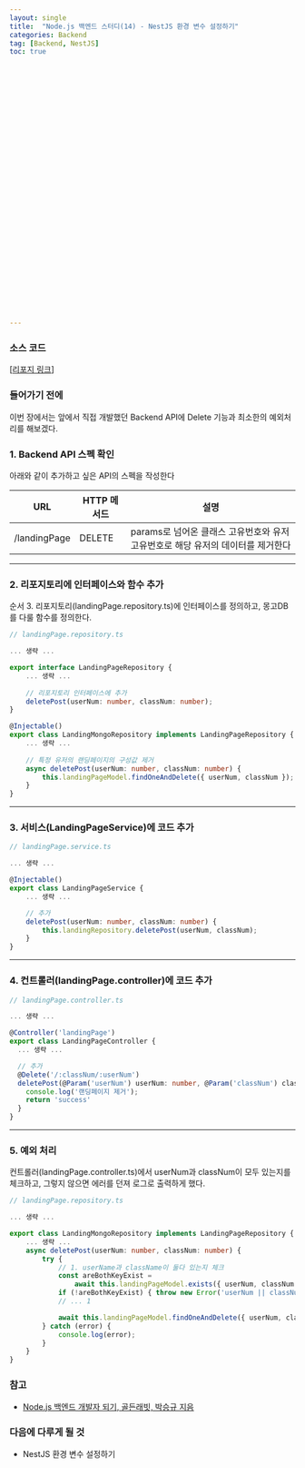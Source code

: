 ```yaml
---
layout: single
title:  "Node.js 백엔드 스터디(14) - NestJS 환경 변수 설정하기"
categories: Backend
tag: [Backend, NestJS]
toc: true 

































---
```


### 소스 코드

[[리포지 링크](https://github.com/dkgkejdrb/nestjs-api-practice-1.git)]



### 들어가기 전에

이번 장에서는 앞에서 직접 개발했던 Backend API에 Delete 기능과 최소한의 예외처리를 해보겠다.



### 1. Backend API 스펙 확인

아래와 같이 추가하고 싶은 API의 스펙을 작성한다

| URL          | HTTP 메서드 | 설명                                                         |
| ------------ | ----------- | ------------------------------------------------------------ |
| /landingPage | DELETE      | params로 넘어온 클래스 고유번호와 유저 고유번호로 해당 유저의 데이터를 제거한다 |

------



### 2. 리포지토리에  인터페이스와 함수 추가

순서 3. 리포지토리(landingPage.repository.ts)에 인터페이스를 정의하고, 몽고DB를 다룰 함수를 정의한다.

```typescript
// landingPage.repository.ts

... 생략 ...

export interface LandingPageRepository {
	... 생략 ...
    
    // 리포지토리 인터페이스에 추가
    deletePost(userNum: number, classNum: number);
}

@Injectable()
export class LandingMongoRepository implements LandingPageRepository {
	... 생략 ...
    
    // 특정 유저의 랜딩페이지의 구성값 제거
    async deletePost(userNum: number, classNum: number) {
    	this.landingPageModel.findOneAndDelete({ userNum, classNum });
    }
}
```

------





### 3. 서비스(LandingPageService)에 코드 추가

```typescript
// landingPage.service.ts

... 생략 ...

@Injectable()
export class LandingPageService {
	... 생략 ...

    // 추가
    deletePost(userNum: number, classNum: number) {
        this.landingRepository.deletePost(userNum, classNum);
    }
}
```

------



### 4. 컨트롤러(landingPage.controller)에 코드 추가

```typescript
// landingPage.controller.ts

... 생략 ...

@Controller('landingPage')
export class LandingPageController {
  ... 생략 ...

  // 추가
  @Delete('/:classNum/:userNum')
  deletePost(@Param('userNum') userNum: number, @Param('classNum') classNum: number) {
    console.log('랜딩페이지 제거');
    return 'success'
  }
}
```

------



### 5. 예외 처리

컨트롤러(landingPage.controller.ts)에서 userNum과 classNum이 모두 있는지를 체크하고, 그렇지 않으면 에러를 던져 로그로 출력하게 했다.

```typescript
// landingPage.repository.ts

... 생략 ...

export class LandingMongoRepository implements LandingPageRepository {
	... 생략 ...
    async deletePost(userNum: number, classNum: number) {
        try {
            // 1. userName과 className이 둘다 있는지 체크
            const areBothKeyExist =
                await this.landingPageModel.exists({ userNum, classNum });
            if (!areBothKeyExist) { throw new Error('userNum || classNum 없음.') }
            // ... 1

            await this.landingPageModel.findOneAndDelete({ userNum, classNum });
        } catch (error) {
            console.log(error);
        }
    }
}
```



### 참고

- [Node.js 백엔드 개발자 되기, 골든래빗, 박승규 지음](https://goldenrabbit.co.kr/product/be_node_backend/)



### 다음에 다루게 될 것

- NestJS 환경 변수 설정하기